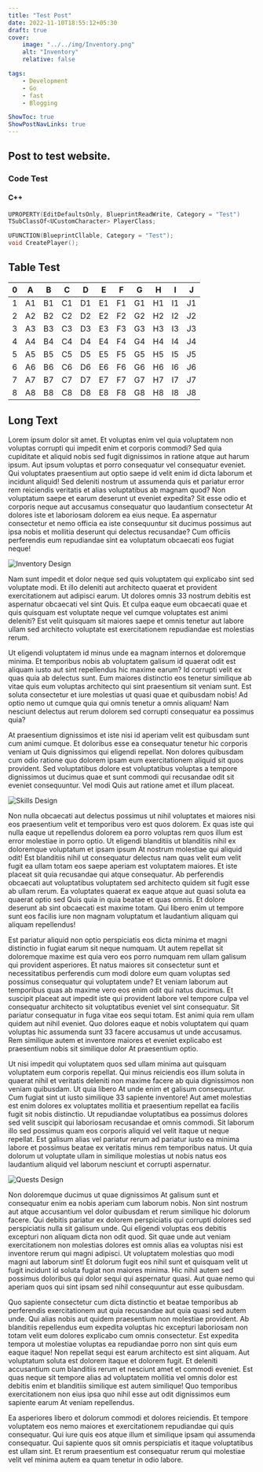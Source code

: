 ```yaml
---
title: "Test Post"
date: 2022-11-10T18:55:12+05:30
draft: true
cover:
    image: "../../img/Inventory.png"
    alt: "Inventory"
    relative: false

tags:
    - Development
    - Go
    - fast
    - Blogging

ShowToc: true
ShowPostNavLinks: true
---
```

## **Post to test website.**

### **Code Test**
#### **C++**
``` C++
UPROPERTY(EditDefaultsOnly, BlueprintReadWrite, Category = "Test")
TSubClassOf<UCustomCharacter> PlayerClass;

UFUNCTION(BlueprintCllable, Category = "Test");
void CreatePlayer();
```
## **Table Test**
| 0 |  A |  B |  C |  D |  E |  F |  G |  H |  I |  J |
|:-:|:--:|:--:|:--:|:--:|:--:|:--:|:--:|:--:|:--:|:--:|
| 1 | A1 | B1 | C1 | D1 | E1 | F1 | G1 | H1 | I1 | J1 |
| 2 | A2 | B2 | C2 | D2 | E2 | F2 | G2 | H2 | I2 | J2 |
| 3 | A3 | B3 | C3 | D3 | E3 | F3 | G3 | H3 | I3 | J3 |
| 4 | A4 | B4 | C4 | D4 | E4 | F4 | G4 | H4 | I4 | J4 |
| 5 | A5 | B5 | C5 | D5 | E5 | F5 | G5 | H5 | I5 | J5 |
| 6 | A6 | B6 | C6 | D6 | E6 | F6 | G6 | H6 | I6 | J6 |
| 7 | A7 | B7 | C7 | D7 | E7 | F7 | G7 | H7 | I7 | J7 |
| 8 | A8 | B8 | C8 | D8 | E8 | F8 | G8 | H8 | I8 | J8 |

## **Long Text**

Lorem ipsum dolor sit amet. Et voluptas enim vel quia voluptatem non voluptas corrupti qui impedit enim et corporis commodi? Sed quia cupiditate et aliquid nobis sed fugit dignissimos in ratione atque aut harum ipsum. Aut ipsum voluptas et porro consequatur vel consequatur eveniet. Qui voluptates praesentium aut optio saepe id velit enim id dicta laborum et incidunt aliquid! Sed deleniti nostrum ut assumenda quis et pariatur error rem reiciendis veritatis et alias voluptatibus ab magnam quod? Non voluptatum saepe et earum deserunt ut eveniet expedita? Sit esse odio et corporis neque aut accusamus consequatur quo laudantium consectetur At dolores iste et laboriosam dolorem ea eius neque. Ea aspernatur consectetur et nemo officia ea iste consequuntur sit ducimus possimus aut ipsa nobis et mollitia deserunt qui delectus recusandae? Cum officiis perferendis eum repudiandae sint ea voluptatum obcaecati eos fugiat neque!

![Inventory Design](../../img/Inventory1.png "Inventory Design")

Nam sunt impedit et dolor neque sed quis voluptatem qui explicabo sint sed voluptate modi. Et illo deleniti aut architecto quaerat et provident exercitationem aut adipisci earum. Ut dolores omnis 33 nostrum debitis est aspernatur obcaecati vel sint Quis. Et culpa eaque eum obcaecati quae et quis quisquam est voluptate neque vel cumque voluptates est animi deleniti? Est velit quisquam sit maiores saepe et omnis tenetur aut labore ullam sed architecto voluptate est exercitationem repudiandae est molestias rerum.

Ut eligendi voluptatem id minus unde ea magnam internos et doloremque minima. Et temporibus nobis ab voluptatem galisum id quaerat odit est aliquam iusto aut sint repellendus hic maxime earum? Id corrupti velit ex quas quia ab delectus sunt. Eum maiores distinctio eos tenetur similique ab vitae quis eum voluptas architecto qui sint praesentium sit veniam sunt. Est soluta consectetur et iure molestias ut quasi quae et quibusdam nobis! Ad optio nemo ut cumque quia qui omnis tenetur a omnis aliquam! Nam nesciunt delectus aut rerum dolorem sed corrupti consequatur ea possimus quia?

At praesentium dignissimos et iste nisi id aperiam velit est quibusdam sunt cum animi cumque. Et doloribus esse ea consequatur tenetur hic corporis veniam ut Quis dignissimos qui eligendi repellat. Non dolores quibusdam cum odio ratione quo dolorem ipsam eum exercitationem aliquid sit quos provident. Sed voluptatibus dolore est voluptatibus voluptas a tempore dignissimos ut ducimus quae et sunt commodi qui recusandae odit sit eveniet consequuntur. Vel modi Quis aut ratione amet et illum placeat.

![Skills Design](../../img/Skills1.png "Skills Design")

Non nulla obcaecati aut delectus possimus ut nihil voluptates et maiores nisi eos praesentium velit et temporibus vero est quos dolorem. Ex quas iste qui nulla eaque ut repellendus dolorem ea porro voluptas rem quos illum est error molestiae in porro optio. Ut eligendi blanditiis ut blanditiis nihil ex doloremque voluptatum et ipsam ipsum At nostrum molestiae qui aliquid odit! Est blanditiis nihil ut consequatur delectus nam quas velit eum velit fugit ea ullam totam eos saepe aperiam est voluptatem maiores. Et iste placeat sit quia recusandae qui atque consequatur. Ab perferendis obcaecati aut voluptatibus voluptatem sed architecto quidem sit fugit esse ab ullam rerum. Ea voluptates quaerat ex eaque atque aut quasi soluta ea quaerat optio sed Quis quia in quia beatae et quas omnis. Et dolore deserunt ab sint obcaecati est maxime totam. Qui libero enim ut tempore sunt eos facilis iure non magnam voluptatum et laudantium aliquam qui aliquam repellendus!

Est pariatur aliquid non optio perspiciatis eos dicta minima et magni distinctio in fugiat earum sit neque numquam. Ut autem repellat sit doloremque maxime est quia vero eos porro numquam rem ullam galisum qui provident asperiores. Et natus maiores sit consectetur sunt et necessitatibus perferendis cum modi dolore eum quam voluptas sed possimus consequatur qui voluptatem unde? Et veniam laborum aut temporibus quas ab maxime vero eos enim odit qui natus ducimus. Et suscipit placeat aut impedit iste qui provident labore vel tempore culpa vel consequatur architecto sit voluptatibus eveniet vel sint consequatur. Sit pariatur consequatur in fuga vitae eos sequi totam. Est animi quia rem ullam quidem aut nihil eveniet. Quo dolores eaque et nobis voluptatem qui quam voluptas hic assumenda sunt 33 facere accusamus ut unde accusamus. Rem similique autem et inventore maiores et eveniet explicabo est praesentium nobis sit similique dolor At praesentium optio.

Ut nisi impedit qui voluptatem quos sed ullam minima aut quisquam voluptatem eum corporis repellat. Qui minus reiciendis eos illum soluta in quaerat nihil et veritatis deleniti non maxime facere ab quia dignissimos non veniam quibusdam. Ut quia libero At unde enim et galisum consequuntur. Cum fugiat sint ut iusto similique 33 sapiente inventore! Aut amet molestias est enim dolores ex voluptates mollitia et praesentium repellat ea facilis fugit sit nobis distinctio. Ut repudiandae voluptatibus ea possimus dolores sed velit suscipit qui laboriosam recusandae et omnis commodi. Sit laborum illo sed possimus quam eos corporis aliquid vel velit itaque ut neque repellat. Est galisum alias vel pariatur rerum ad pariatur iusto ea minima labore et possimus beatae ex veritatis minus rem temporibus natus. Ut quia dolorum ut voluptate ullam in similique molestias ut nobis natus eos laudantium aliquid vel laborum nesciunt et corrupti aspernatur.

![Quests Design](../../img/Quests.png "Quests Design")

Non doloremque ducimus ut quae dignissimos At galisum sunt et consequatur enim ea nobis aperiam cum laborum nobis. Non sint nostrum aut atque accusantium vel dolor quibusdam et rerum similique hic dolorum facere. Qui debitis pariatur ex dolorem perspiciatis qui corrupti dolores sed perspiciatis nulla sit galisum unde. Qui eligendi voluptas eos debitis excepturi non aliquam dicta non odit quod. Sit quae unde aut veniam exercitationem non molestias dolores est omnis alias ea voluptas nisi est inventore rerum qui magni adipisci. Ut voluptatem molestias quo modi magni aut laborum sint! Et dolorum fugit eos nihil sunt et quisquam velit ut fugit incidunt id soluta fugiat non maiores minima. Hic nihil autem sed possimus doloribus qui dolor sequi qui aspernatur quasi. Aut quae nemo qui aperiam quos qui sint ipsam sed nihil consequuntur aut esse quibusdam.

Quo sapiente consectetur cum dicta distinctio et beatae temporibus ab perferendis exercitationem aut quia recusandae aut quia quasi sed autem unde. Qui alias nobis aut quidem praesentium non molestiae provident. Ab blanditiis repellendus eum expedita voluptas hic excepturi laboriosam non totam velit eum dolores explicabo cum omnis consectetur. Est expedita tempora ut molestiae voluptas ea repudiandae porro non sint quis eum eaque itaque! Non repellat sequi est earum architecto est sint aliquam. Aut voluptatum soluta est dolorem itaque et dolorem fugit. Et deleniti accusantium cum blanditiis rerum et nesciunt amet et commodi eveniet. Est quas neque sit tempore alias ad voluptatem mollitia vel omnis dolor est debitis enim et blanditiis similique est autem similique! Quo temporibus exercitationem non eius ipsa quo nihil esse aut odit dignissimos eum sapiente earum At veniam repellendus.

Ea asperiores libero et dolorum commodi et dolores reiciendis. Et tempore voluptatem eos nemo maiores et exercitationem repudiandae qui quis consequatur. Qui iure quis eos atque illum et similique ipsam qui assumenda consequatur. Qui sapiente quos sit omnis perspiciatis et itaque voluptatibus est ullam sint. Et rerum praesentium est consequatur rerum qui molestiae velit vel minima autem ea quam tenetur in odio labore.
